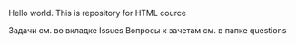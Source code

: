 Hello world. This is repository for HTML cource

Задачи см. во вкладке Issues
Вопросы к зачетам см. в папке questions

